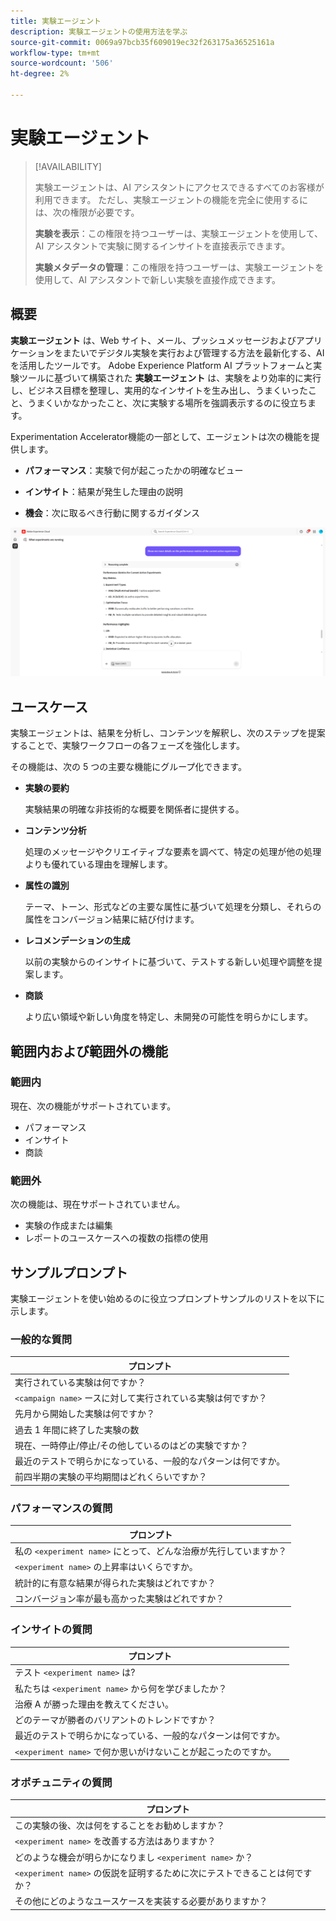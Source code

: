 ```yaml
---
title: 実験エージェント
description: 実験エージェントの使用方法を学ぶ
source-git-commit: 0069a97bcb35f609019ec32f263175a36525161a
workflow-type: tm+mt
source-wordcount: '506'
ht-degree: 2%

---
```


# 実験エージェント

>[!AVAILABILITY]
>
>実験エージェントは、AI アシスタントにアクセスできるすべてのお客様が利用できます。 ただし、実験エージェントの機能を完全に使用するには、次の権限が必要です。
>
>**実験を表示**：この権限を持つユーザーは、実験エージェントを使用して、AI アシスタントで実験に関するインサイトを直接表示できます。
>
>**実験メタデータの管理**：この権限を持つユーザーは、実験エージェントを使用して、AI アシスタントで新しい実験を直接作成できます。

## 概要

**実験エージェント** は、Web サイト、メール、プッシュメッセージおよびアプリケーションをまたいでデジタル実験を実行および管理する方法を最新化する、AI を活用したツールです。 Adobe Experience Platform AI プラットフォームと実験ツールに基づいて構築された **実験エージェント** は、実験をより効率的に実行し、ビジネス目標を整理し、実用的なインサイトを生み出し、うまくいったこと、うまくいかなかったこと、次に実験する場所を強調表示するのに役立ちます。

Experimentation Accelerator機能の一部として、エージェントは次の機能を提供します。

* **パフォーマンス**：実験で何が起こったかの明確なビュー

* **インサイト**：結果が発生した理由の説明

* **機会**：次に取るべき行動に関するガイダンス

![ 実験エージェントのサンプル ](./images/experiment/experiment-agent.png)

## ユースケース

実験エージェントは、結果を分析し、コンテンツを解釈し、次のステップを提案することで、実験ワークフローの各フェーズを強化します。

その機能は、次の 5 つの主要な機能にグループ化できます。

* **実験の要約**

  実験結果の明確な非技術的な概要を関係者に提供する。

* **コンテンツ分析**

  処理のメッセージやクリエイティブな要素を調べて、特定の処理が他の処理よりも優れている理由を理解します。

* **属性の識別**

  テーマ、トーン、形式などの主要な属性に基づいて処理を分類し、それらの属性をコンバージョン結果に結び付けます。

* **レコメンデーションの生成**

  以前の実験からのインサイトに基づいて、テストする新しい処理や調整を提案します。

* **商談**

  より広い領域や新しい角度を特定し、未開発の可能性を明らかにします。

## 範囲内および範囲外の機能

### **範囲内**

現在、次の機能がサポートされています。

* パフォーマンス
* インサイト
* 商談

### **範囲外**

次の機能は、現在サポートされていません。

* 実験の作成または編集
* レポートのユースケースへの複数の指標の使用

## サンプルプロンプト

実験エージェントを使い始めるのに役立つプロンプトサンプルのリストを以下に示します。

### 一般的な質問

| プロンプト |
|-|
| 実行されている実験は何ですか？ |
| `<campaign name>` ースに対して実行されている実験は何ですか？ |
| 先月から開始した実験は何ですか？ |
| 過去 1 年間に終了した実験の数 |
| 現在、一時停止/停止/その他しているのはどの実験ですか？ |
| 最近のテストで明らかになっている、一般的なパターンは何ですか。 |
| 前四半期の実験の平均期間はどれくらいですか？ |

### パフォーマンスの質問

| プロンプト |
|-|
| 私の `<experiment name>` にとって、どんな治療が先行していますか？ |
| `<experiment name>` の上昇率はいくらですか。 |
| 統計的に有意な結果が得られた実験はどれですか？ |
| コンバージョン率が最も高かった実験はどれですか？ |

### インサイトの質問

| プロンプト |
|-|
| テスト `<experiment name>` は? |
| 私たちは `<experiment name>` から何を学びましたか？ |
| 治療 A が勝った理由を教えてください。 |
| どのテーマが勝者のバリアントのトレンドですか？ |
| 最近のテストで明らかになっている、一般的なパターンは何ですか。 |
| `<experiment name>` で何か思いがけないことが起こったのですか。 |

### オポチュニティの質問

| プロンプト |
|-|
| この実験の後、次は何をすることをお勧めしますか？ |
| `<experiment name>` を改善する方法はありますか？ |
| どのような機会が明らかになりまし `<experiment name>` か？ |
| `<experiment name>` の仮説を証明するために次にテストできることは何ですか？ |
| その他にどのようなユースケースを実装する必要がありますか？ |
